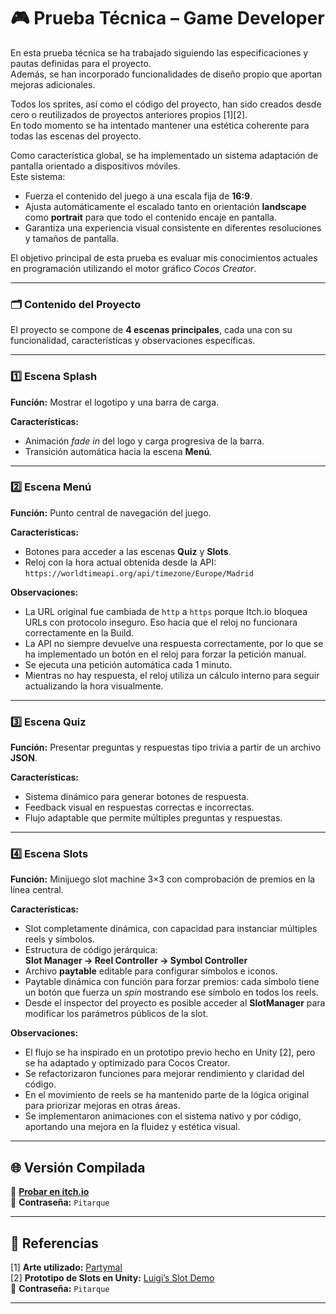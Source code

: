 # 🎮 Prueba Técnica – Game Developer

En esta prueba técnica se ha trabajado siguiendo las especificaciones y pautas definidas para el proyecto.  
Además, se han incorporado funcionalidades de diseño propio que aportan mejoras adicionales.  

Todos los sprites, así como el código del proyecto, han sido creados desde cero o reutilizados de proyectos anteriores propios [1][2].  
En todo momento se ha intentado mantener una estética coherente para todas las escenas del proyecto.  

Como característica global, se ha implementado un sistema adaptación de pantalla orientado a dispositivos móviles.  
Este sistema:
- Fuerza el contenido del juego a una escala fija de **16:9**.
- Ajusta automáticamente el escalado tanto en orientación **landscape** como **portrait** para que todo el contenido encaje en pantalla.
- Garantiza una experiencia visual consistente en diferentes resoluciones y tamaños de pantalla.
  
El objetivo principal de esta prueba es evaluar mis conocimientos actuales en programación utilizando el motor gráfico _Cocos Creator_.

---

### 🗂 Contenido del Proyecto

El proyecto se compone de **4 escenas principales**, cada una con su funcionalidad, características y observaciones específicas.

---

### 1️⃣ Escena **Splash**
**Función:** Mostrar el logotipo y una barra de carga.  

**Características:**
- Animación *fade in* del logo y carga progresiva de la barra.
- Transición automática hacia la escena **Menú**.

---

### 2️⃣ Escena **Menú**
**Función:** Punto central de navegación del juego.  

**Características:**
- Botones para acceder a las escenas **Quiz** y **Slots**.
- Reloj con la hora actual obtenida desde la API:  
  `https://worldtimeapi.org/api/timezone/Europe/Madrid`

**Observaciones:**
- La URL original fue cambiada de `http` a `https` porque Itch.io bloquea URLs con protocolo inseguro. Eso hacia que el reloj no funcionara correctamente en la Build.
- La API no siempre devuelve una respuesta correctamente, por lo que se ha implementado un botón en el reloj para forzar la petición manual.
- Se ejecuta una petición automática cada 1 minuto.
- Mientras no hay respuesta, el reloj utiliza un cálculo interno para seguir actualizando la hora visualmente.

---

### 3️⃣ Escena **Quiz**
**Función:** Presentar preguntas y respuestas tipo trivia a partir de un archivo **JSON**.  

**Características:**
- Sistema dinámico para generar botones de respuesta.
- Feedback visual en respuestas correctas e incorrectas.
- Flujo adaptable que permite múltiples preguntas y respuestas.

---

### 4️⃣ Escena **Slots**
**Función:** Minijuego slot machine 3×3 con comprobación de premios en la línea central.  

**Características:**
- Slot completamente dinámica, con capacidad para instanciar múltiples reels y símbolos.
- Estructura de código jerárquica:  
  **Slot Manager → Reel Controller → Symbol Controller**
- Archivo **paytable** editable para configurar símbolos e iconos.
- Paytable dinámica con función para forzar premios: cada símbolo tiene un botón que fuerza un *spin* mostrando ese símbolo en todos los reels.
- Desde el inspector del proyecto es posible acceder al **SlotManager** para modificar los parámetros públicos de la slot.

**Observaciones:**
- El flujo se ha inspirado en un prototipo previo hecho en Unity [2], pero se ha adaptado y optimizado para Cocos Creator.
- Se refactorizaron funciones para mejorar rendimiento y claridad del código.
- En el movimiento de reels se ha mantenido parte de la lógica original para priorizar mejoras en otras áreas.
- Se implementaron animaciones con el sistema nativo y por código, aportando una mejora en la fluidez y estética visual.

---

## 🌐 Versión Compilada

🔗 **[Probar en itch.io](https://srtrolo.itch.io/prueba-tcnica-gamedeveloper)**  
🔑 **Contraseña:** `Pitarque`  

---

## 📎 Referencias

[1] **Arte utilizado:** [Partymal](https://carlesgf11.itch.io/partymal)  
[2] **Prototipo de Slots en Unity:** [Luigi’s Slot Demo](https://srtrolo.itch.io/luigis-slot-demo)  
  🔑 **Contraseña:** `Pitarque`

---
